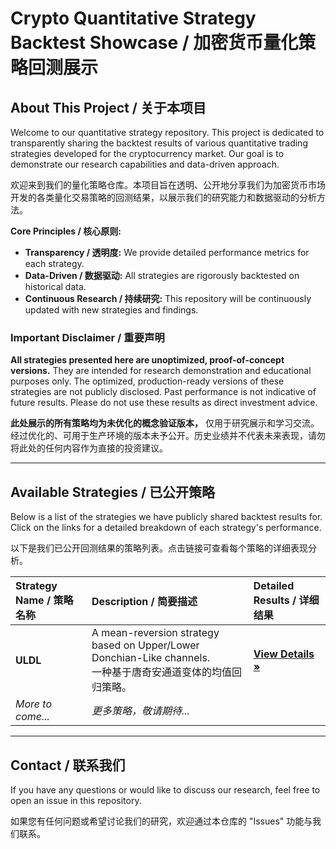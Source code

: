 # Crypto Quantitative Strategy Backtest Showcase / 加密货币量化策略回测展示

## About This Project / 关于本项目

Welcome to our quantitative strategy repository. This project is dedicated to transparently sharing the backtest results of various quantitative trading strategies developed for the cryptocurrency market. Our goal is to demonstrate our research capabilities and data-driven approach.

欢迎来到我们的量化策略仓库。本项目旨在透明、公开地分享我们为加密货币市场开发的各类量化交易策略的回测结果，以展示我们的研究能力和数据驱动的分析方法。

**Core Principles / 核心原则:**
*   **Transparency / 透明度:** We provide detailed performance metrics for each strategy.
*   **Data-Driven / 数据驱动:** All strategies are rigorously backtested on historical data.
*   **Continuous Research / 持续研究:** This repository will be continuously updated with new strategies and findings.

### Important Disclaimer / 重要声明

**All strategies presented here are unoptimized, proof-of-concept versions.** They are intended for research demonstration and educational purposes only. The optimized, production-ready versions of these strategies are not publicly disclosed. Past performance is not indicative of future results. Please do not use these results as direct investment advice.

**此处展示的所有策略均为未优化的概念验证版本，** 仅用于研究展示和学习交流。经过优化的、可用于生产环境的版本未予公开。历史业绩并不代表未来表现，请勿将此处的任何内容作为直接的投资建议。

---

## Available Strategies / 已公开策略

Below is a list of the strategies we have publicly shared backtest results for. Click on the links for a detailed breakdown of each strategy's performance.

以下是我们已公开回测结果的策略列表。点击链接可查看每个策略的详细表现分析。

| Strategy Name / 策略名称 | Description / 简要描述 | Detailed Results / 详细结果 |
| :----------------------- | :----------------------------------------------------------- | :---------------------------------- |
| **ULDL**                 | A mean-reversion strategy based on Upper/Lower Donchian-Like channels. <br> 一种基于唐奇安通道变体的均值回归策略。 | [**View Details »**](./ULDL.md)     |
| *More to come...*        | *更多策略，敬请期待...*                                      |                                     |

---

## Contact / 联系我们

If you have any questions or would like to discuss our research, feel free to open an issue in this repository.

如果您有任何问题或希望讨论我们的研究，欢迎通过本仓库的 "Issues" 功能与我们联系。
